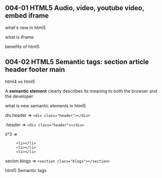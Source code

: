 ## 004-01 HTML5 Audio, video, youtube video, embed iframe

what's new in html5

what is iframe

benefits of html5


## 004-02 HTML5 Semantic tags: section article header footer main


html4 vs html5

A **semantic element** clearly describes its meaning to both the browser and the developer

what is new semantic elements in html5


div.header => `<div class="header"></div>`

.header => `<div class="header"></div>`

li*3 => 

         <li></li>
         <li></li>
         <li></li>


secion.blogs => `<section class="blogs"></section>`

html5 Semantic tags

